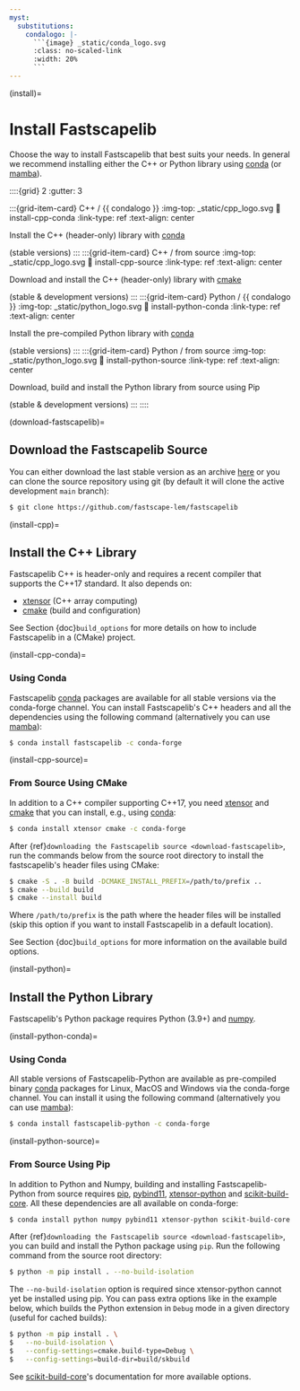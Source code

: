 ```yaml
---
myst:
  substitutions:
    condalogo: |-
      ```{image} _static/conda_logo.svg
      :class: no-scaled-link
      :width: 20%
      ```
---
```


(install)=

# Install Fastscapelib

Choose the way to install Fastscapelib that best suits your needs. In general we
recommend installing either the C++ or Python library using [conda] (or
[mamba]).

::::{grid} 2
:gutter: 3

:::{grid-item-card} C++ / {{ condalogo }}
:img-top: _static/cpp_logo.svg
:link: install-cpp-conda
:link-type: ref
:text-align: center

Install the C++ (header-only) library with [conda]

(stable versions)
:::
:::{grid-item-card} C++ / from source
:img-top: _static/cpp_logo.svg
:link: install-cpp-source
:link-type: ref
:text-align: center

Download and install the C++ (header-only) library with [cmake]

(stable & development versions)
:::
:::{grid-item-card} Python / {{ condalogo }}
:img-top: _static/python_logo.svg
:link: install-python-conda
:link-type: ref
:text-align: center

Install the pre-compiled Python library with [conda]

(stable versions)
:::
:::{grid-item-card} Python / from source
:img-top: _static/python_logo.svg
:link: install-python-source
:link-type: ref
:text-align: center

Download, build and install the Python library from source using Pip

(stable & development versions)
:::
::::

(download-fastscapelib)=

## Download the Fastscapelib Source

You can either download the last stable version as an archive
[here](https://github.com/fastscape-lem/fastscapelib/releases/latest) or you can
clone the source repository using git (by default it will clone the active
development `main` branch):

```bash
$ git clone https://github.com/fastscape-lem/fastscapelib
```

(install-cpp)=

## Install the C++ Library

Fastscapelib C++ is header-only and requires a recent compiler that supports the
C++17 standard. It also depends on:

- [xtensor] (C++ array computing)
- [cmake] (build and configuration)

See Section {doc}`build_options` for more details on how to include Fastscapelib
in a (CMake) project.

(install-cpp-conda)=

### Using Conda

Fastscapelib [conda] packages are available for all stable versions via the
conda-forge channel. You can install Fastscapelib's C++ headers and all the
dependencies using the following command (alternatively you can use [mamba]):

```bash
$ conda install fastscapelib -c conda-forge
```

(install-cpp-source)=

### From Source Using CMake

In addition to a C++ compiler supporting C++17, you need [xtensor] and [cmake]
that you can install, e.g., using [conda]:

```bash
$ conda install xtensor cmake -c conda-forge
```

After {ref}`downloading the Fastscapelib source <download-fastscapelib>`, run
the commands below from the source root directory to install the fastscapelib's
header files using CMake:

```bash
$ cmake -S . -B build -DCMAKE_INSTALL_PREFIX=/path/to/prefix ..
$ cmake --build build
$ cmake --install build
```

Where `/path/to/prefix` is the path where the header files will be installed
(skip this option if you want to install Fastscapelib in a default location).

See Section {doc}`build_options` for more information on the available build
options.

(install-python)=

## Install the Python Library

Fastscapelib's Python package requires Python (3.9+) and [numpy].

(install-python-conda)=

### Using Conda

All stable versions of Fastscapelib-Python are available as pre-compiled binary
[conda] packages for Linux, MacOS and Windows via the conda-forge channel. You
can install it using the following command (alternatively you can use [mamba]):

```bash
$ conda install fastscapelib-python -c conda-forge
```

(install-python-source)=

### From Source Using Pip

In addition to Python and Numpy, building and installing Fastscapelib-Python
from source requires [pip], [pybind11], [xtensor-python] and
[scikit-build-core]. All these dependencies are all available on conda-forge:

```bash
$ conda install python numpy pybind11 xtensor-python scikit-build-core pip -c conda-forge
```

After {ref}`downloading the Fastscapelib source <download-fastscapelib>`, you
can build and install the Python package using `pip`. Run the following command
from the source root directory:

```bash
$ python -m pip install . --no-build-isolation
```

The ``--no-build-isolation`` option is required since xtensor-python cannot yet
be installed using pip. You can pass extra options like in the example below,
which builds the Python extension in ``Debug`` mode in a given directory (useful
for cached builds):

```bash
$ python -m pip install . \
$   --no-build-isolation \
$   --config-settings=cmake.build-type=Debug \
$   --config-settings=build-dir=build/skbuild
```

See [scikit-build-core]'s documentation for more available options.

[cmake]: https://cmake.org/
[conda]: https://conda.io/docs/
[mamba]: https://mamba.readthedocs.io/en/latest/
[numpy]: https://numpy.org
[pip]: https://pip.pypa.io
[pybind11]: https://pybind11.readthedocs.io
[xtensor]: https://xtensor.readthedocs.io
[xtensor-python]: https://xtensor-python.readthedocs.io
[scikit-build-core]: https://scikit-build-core.readthedocs.io
